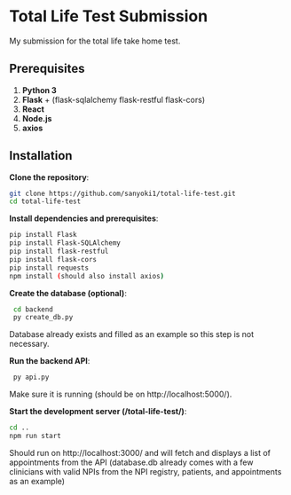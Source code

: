 # Total Life Test Submission
My submission for the total life take home test.

## Prerequisites

1. **Python 3**
2. **Flask** + (flask-sqlalchemy flask-restful flask-cors)
3. **React**
4. **Node.js**
5. **axios**

## Installation

**Clone the repository**:
   ```bash
   git clone https://github.com/sanyoki1/total-life-test.git
   cd total-life-test
   ```

**Install dependencies and prerequisites**:
   ```bash
   pip install Flask
   pip install Flask-SQLAlchemy
   pip install flask-restful
   pip install flask-cors
   pip install requests
   npm install (should also install axios)
   ```

**Create the database (optional)**:
   ```bash
    cd backend
    py create_db.py
   ```
Database already exists and filled as an example so this step is not necessary.
 
**Run the backend API**:
   ```bash
    py api.py
   ```
Make sure it is running (should be on http://localhost:5000/).

**Start the development server (/total-life-test/)**:
   ```bash
   cd ..
   npm run start
   ```
Should run on http://localhost:3000/ and will fetch and displays a list of appointments from the API (database.db already comes with a few clinicians with valid NPIs from the NPI registry, patients, and appointments as an example)
